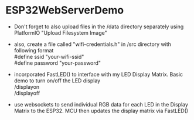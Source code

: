 # ESP32WebServerDemo

- Don't forget to also upload files in the /data directory separately using PlatformIO "Upload Filesystem Image" 

- also, create a file called "wifi-credentials.h" in /src directory with following format  
#define ssid     "your-wifi-ssid"  
#define password "your-password"


- incorporated FastLED() to interface with my LED Display Matrix. Basic demo to turn on/off the LED display  
/displayon  
/displayoff  

- use websockets to send individual RGB data for each LED in the Display Matrix to the ESP32. MCU then updates
the display matrix via FastLED()

